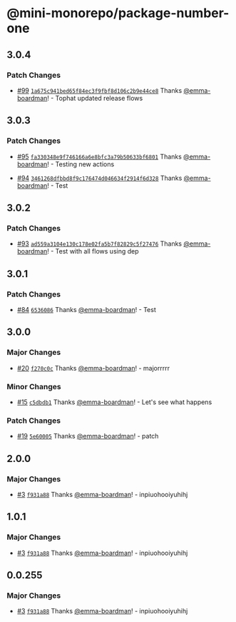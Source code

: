 # @mini-monorepo/package-number-one

## 3.0.4

### Patch Changes

- [#99](https://github.com/emma-boardman/test-github-actions-flow/pull/99) [`1a675c941bed65f84ec3f9fbf8d106c2b9e44ce8`](https://github.com/emma-boardman/test-github-actions-flow/commit/1a675c941bed65f84ec3f9fbf8d106c2b9e44ce8) Thanks [@emma-boardman](https://github.com/emma-boardman)! - Tophat updated release flows

## 3.0.3

### Patch Changes

- [#95](https://github.com/emma-boardman/test-github-actions-flow/pull/95) [`fa330348e9f746166a6e8bfc3a79b50633bf6801`](https://github.com/emma-boardman/test-github-actions-flow/commit/fa330348e9f746166a6e8bfc3a79b50633bf6801) Thanks [@emma-boardman](https://github.com/emma-boardman)! - Testing new actions

- [#94](https://github.com/emma-boardman/test-github-actions-flow/pull/94) [`3461268dfbbd8f9c176474d046634f2914f6d328`](https://github.com/emma-boardman/test-github-actions-flow/commit/3461268dfbbd8f9c176474d046634f2914f6d328) Thanks [@emma-boardman](https://github.com/emma-boardman)! - Test

## 3.0.2

### Patch Changes

- [#93](https://github.com/emma-boardman/test-github-actions-flow/pull/93) [`ad559a3104e130c178e02fa5b7f82829c5f27476`](https://github.com/emma-boardman/test-github-actions-flow/commit/ad559a3104e130c178e02fa5b7f82829c5f27476) Thanks [@emma-boardman](https://github.com/emma-boardman)! - Test with all flows using dep

## 3.0.1

### Patch Changes

- [#84](https://github.com/emma-boardman/test-github-actions-flow/pull/84) [`6536086`](https://github.com/emma-boardman/test-github-actions-flow/commit/65360865295a243fe996e1f0dad11922d7d2ed5f) Thanks [@emma-boardman](https://github.com/emma-boardman)! - Test

## 3.0.0

### Major Changes

- [#20](https://github.com/emma-boardman/test-github-actions-flow/pull/20) [`f270c0c`](https://github.com/emma-boardman/test-github-actions-flow/commit/f270c0cdb3ad036f857f52afd9a8a529cadd4c7b) Thanks [@emma-boardman](https://github.com/emma-boardman)! - majorrrrr

### Minor Changes

- [#15](https://github.com/emma-boardman/test-github-actions-flow/pull/15) [`c5dbdb1`](https://github.com/emma-boardman/test-github-actions-flow/commit/c5dbdb13aa35c1aad09a85653957d51f7ec7c686) Thanks [@emma-boardman](https://github.com/emma-boardman)! - Let's see what happens

### Patch Changes

- [#19](https://github.com/emma-boardman/test-github-actions-flow/pull/19) [`5e60005`](https://github.com/emma-boardman/test-github-actions-flow/commit/5e60005f25b842fbea37af5295635d1b83679ccf) Thanks [@emma-boardman](https://github.com/emma-boardman)! - patch

## 2.0.0

### Major Changes

- [#3](https://github.com/emma-boardman/test-github-actions-flow/pull/3) [`f931a88`](https://github.com/emma-boardman/test-github-actions-flow/commit/f931a88f4b2000392eeaacf6a79da99e154263f7) Thanks [@emma-boardman](https://github.com/emma-boardman)! - inpiuohooiyuhihj

## 1.0.1

### Major Changes

- [#3](https://github.com/emma-boardman/test-github-actions-flow/pull/3) [`f931a88`](https://github.com/emma-boardman/test-github-actions-flow/commit/f931a88f4b2000392eeaacf6a79da99e154263f7) Thanks [@emma-boardman](https://github.com/emma-boardman)! - inpiuohooiyuhihj

## 0.0.255

### Major Changes

- [#3](https://github.com/emma-boardman/test-github-actions-flow/pull/3) [`f931a88`](https://github.com/emma-boardman/test-github-actions-flow/commit/f931a88f4b2000392eeaacf6a79da99e154263f7) Thanks [@emma-boardman](https://github.com/emma-boardman)! - inpiuohooiyuhihj
